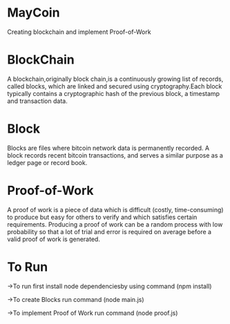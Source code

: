 # MayCoin
Creating blockchain and implement Proof-of-Work

# BlockChain
A blockchain,originally block chain,is a continuously growing list of records, called blocks,
which are linked and secured using cryptography.Each block typically contains a cryptographic hash of the previous block,
a timestamp and transaction data.

# Block
Blocks are files where bitcoin network data is permanently recorded. 
A block records recent bitcoin transactions, and serves a similar purpose as a ledger page or record book.

# Proof-of-Work
A proof of work is a piece of data which is difficult (costly, time-consuming) to
produce but easy for others to verify and which satisfies certain requirements.
Producing a proof of work can be a random process with low probability so that a lot of trial and error 
is required on average before a valid proof of work is generated. 

# To Run
->To run first install node dependenciesby using command (npm install)

->To create Blocks run command (node main.js)

->To implement Proof of Work run command (node proof.js)
